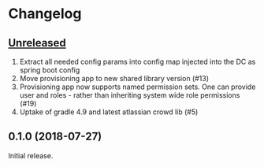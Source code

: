 # Changelog

## [Unreleased]

1. Extract all needed config params into config map injected into the DC as spring boot config
1. Move provisioning app to new shared library version (#13)
1. Provisioning app now supports named permission sets. One can provide user and roles - rather than inheriting system wide role permissions (#19)
1. Uptake of gradle 4.9 and latest atlassian crowd lib (#5)

## 0.1.0 (2018-07-27)

Initial release.

[Unreleased]: https://github.com/opendevstack/ods-provisioning-app/compare/0.1.0...HEAD

